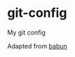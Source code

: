 # git-config
My git config

Adapted from [babun](https://github.com/babun/babun/blob/991159167bc4b3c2d1c3fb4aaae12d7710f45504/babun-core/plugins/git/install_home.sh)
